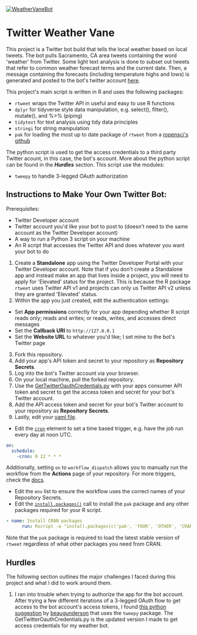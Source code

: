 [![WeatherVaneBot](https://github.com/ColinJoMurphy/TwitterWeatherVane/actions/workflows/WeatherVaneBot.yml/badge.svg)](https://github.com/ColinJoMurphy/TwitterWeatherVane/actions/workflows/WeatherVaneBot.yml)

# Twitter Weather Vane

This project is a Twitter bot build that tells the local weather based on local tweets. The bot pulls Sacramento, CA area tweets containing the word 'weather' from
Twitter. Some light text analysis is done to subset out tweets that refer to common weather forecast terms and the current date. Then, a message containing the
forecasts (including temperature highs and lows) is generated and posted to the bot's twitter account [here](https://twitter.com/tweet_vane). 

This project's main script is written in R and uses the following packages:
- `rtweet` wraps the Twitter API in useful and easy to use R functions
- `dplyr` for tidyverse style data manipulation, e.g. select(), filter(), mutate(), and %>% (piping)
- `tidytext` for text analysis using tidy data principles
- `stringi` for string manipulation
- `pak` for loading the most up to date package of `rtweet` from a [ropensci's github](https://github.com/ropensci/rtweet)
  
The python script is used to get the access credentials to a third party Twitter acount, in this case, the bot's account. More about the python script can be found in
the ***Hurdles*** section. This script use the modules:
- `tweepy` to handle 3-legged OAuth authorization

## Instructions to Make Your Own Twitter Bot:
Prerequisites:
- Twitter Developer account
- Twitter account you'd like your bot to post to (doesn't need to the same account as the Twitter Developer account)
- A way to run a Python 3 script on your machine
- An R script that accesses the Twitter API and does whatever you want your bot to do

1. Create a **Standalone** app using the Twitter Developer Portal with your Twitter Developer account. Note that if you don't create a Standalone app and instead make an app that lives inside a project, you will need to apply for 'Elevated' status for the project. This is because the R package `rtweet` uses Twitter API v1 and projects can only us Twitter API v2 unless they are granted 'Elevated' status.
2. Within the app you just created, edit the authentication settings:
  - Set **App permissions** correctly for your app depending whether R script reads only; reads and writes; or reads, writes, and accesses direct messages
  - Set the **Callback URI** to `http://127.0.0.1`
  - Set the **Website URL** to whatever you'd like; I set mine to the bot's Twitter page 
3. Fork this repository.
4. Add your app's API token and secret to your repository as **Repository Secrets**.
5. Log into the bot's Twitter account via your browser.
6. On your local machine, pull the forked repository.
7. Use the [GetTwitterOauthCredentials.py](https://github.com/ColinJoMurphy/TwitterWeatherVane/blob/e7dab57e71c0dcb7a4bf34607d23b7024d7179f3/GetTwitterOauthCredentials.py) with your apps consumer API token and secret to get the access token and secret for your bot's Twitter account.
8. Add the API access token and secret for your bot's Twitter account to your repository as **Repository Secrets**. 
9. Lastly, edit your [yaml file](https://github.com/ColinJoMurphy/TwitterWeatherVane/blob/main/.github/workflows/WeatherVaneBot.yml).
  - Edit the [`cron`](https://github.com/ColinJoMurphy/TwitterWeatherVane/blob/37871609a1b129f213a1b99b6e24ca96bd0b39aa/.github/workflows/WeatherVaneBot.yml#L4-L6) element to set a time based trigger, e.g. have the job run every day at noon UTC.
  ```yaml
  on:
    schedule:
      -cron: 0 12 * * *
  ```
  Additionally, setting `on` to `workflow_dispatch` allows you to manually run the workflow from the **Actions** page of your repository. For more triggers, check the [docs](https://docs.github.com/en/actions/using-workflows/triggering-a-workflow).
  - Edit the `env` list to ensure the workflow uses the correct names of your Repository Secrets.
  - Edit the [`install.packages()`](https://github.com/ColinJoMurphy/TwitterWeatherVane/blob/55d4f117ed46cb41aba948c4f68a4f50cd299e95/.github/workflows/WeatherVaneBot.yml#L27-L28) call to install the `pak` package and any other packages required for your R script. 
  ```yaml
  - name: Install CRAN packages
        run: Rscript -e "install.packages(c('pak', 'YOUR', 'OTHER', 'CRAN', 'PACKAGES', 'HERE'), repos = 'https://cloud.r-project.org/', dependecies = TRUE)"
  ```
Note that the `pak` package is required to load the latest stable version of `rtweet` regardless of what other packages you need from CRAN.





## Hurdles
The following section outlines the major challenges I faced during this project and what I did to work around them.

1. I ran into trouble when trying to authorize the app for the bot account. After trying a few different iterations of a 3-legged OAuth flow to get access to the bot 
account's access tokens, I found [this python suggestion](https://gist.github.com/moonmilk/035917e668872013c1bd?permalink_comment_id=1333900#gistcomment-1333900) by 
[beaugunderson](https://gist.github.com/beaugunderson) that uses the `tweepy` package. The GetTwitterOauthCredentials.py is the updated version I made to get access credentials for my weather bot.
